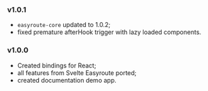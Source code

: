 ### v1.0.1
* `easyroute-core` updated to 1.0.2;
* fixed premature afterHook trigger with lazy loaded components.

### v1.0.0
* Created bindings for React;
* all features from Svelte Easyroute ported;
* created documentation demo app.